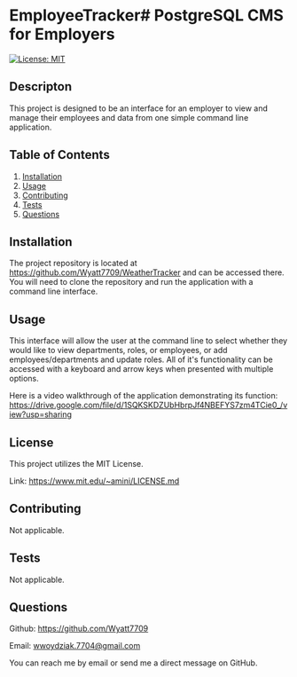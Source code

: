 # EmployeeTracker# PostgreSQL CMS for Employers
[![License: MIT](https://img.shields.io/badge/License-MIT-yellow.svg)](https://opensource.org/licenses/MIT)

## Descripton

This project is designed to be an interface for an employer to view and manage their employees and data from one simple command line application.

## Table of Contents
1. [Installation](#installation)
2. [Usage](#usage)
3. [Contributing](#contributing)
4. [Tests](#tests)
5. [Questions](#questions)

## Installation

The project repository is located at https://github.com/Wyatt7709/WeatherTracker and can be accessed there. You will need to clone the repository and run the application with a command line interface.

## Usage

This interface will allow the user at the command line to select whether they would like to view departments, roles, or employees, or add employees/departments and update roles. All of it's functionality can be accessed with a keyboard and arrow keys when presented with multiple options.

Here is a video walkthrough of the application demonstrating its function: https://drive.google.com/file/d/1SQKSKDZUbHbrpJf4NBEFYS7zm4TCie0_/view?usp=sharing
## License

This project utilizes the MIT License.

Link: https://www.mit.edu/~amini/LICENSE.md

## Contributing

Not applicable.

## Tests

Not applicable.

## Questions

Github: https://github.com/Wyatt7709

Email: wwoydziak.7704@gmail.com

You can reach me by email or send me a direct message on GitHub.